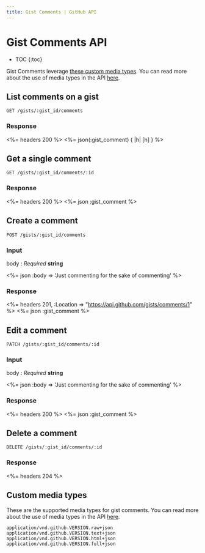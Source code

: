 ```yaml
---
title: Gist Comments | GitHub API
---
```


# Gist Comments API

* TOC
{:toc}

Gist Comments leverage [these custom media types](#custom-media-types).
You can read more about the use of media types in the API
[here](/v3/media/).

## List comments on a gist

    GET /gists/:gist_id/comments

### Response

<%= headers 200 %>
<%= json(:gist_comment) { |h| [h] } %>

## Get a single comment

    GET /gists/:gist_id/comments/:id

### Response

<%= headers 200 %>
<%= json :gist_comment %>

## Create a comment

    POST /gists/:gist_id/comments

### Input

body
: _Required_ **string**

<%= json :body => 'Just commenting for the sake of commenting' %>

### Response

<%= headers 201,
      :Location => "https://api.github.com/gists/comments/1" %>
<%= json :gist_comment %>

## Edit a comment

    PATCH /gists/:gist_id/comments/:id

### Input

body
: _Required_ **string**

<%= json :body => 'Just commenting for the sake of commenting' %>

### Response

<%= headers 200 %>
<%= json :gist_comment %>

## Delete a comment

    DELETE /gists/:gist_id/comments/:id

### Response

<%= headers 204 %>

## Custom media types

These are the supported media types for gist comments. You can read more about the
use of media types in the API [here](/v3/media/).

    application/vnd.github.VERSION.raw+json
    application/vnd.github.VERSION.text+json
    application/vnd.github.VERSION.html+json
    application/vnd.github.VERSION.full+json
